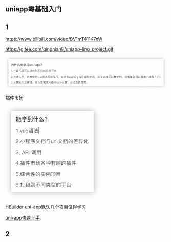 uniapp零基础入门
-----

## 1

https://www.bilibili.com/video/BV1mT411K7nW

https://gitee.com/qingnian8/uniapp-ling_project.git



![](images/image-20240412121421749.png)



插件市场

![](images/image-20240412121518864.png)



HBuilder uni-app默认几个项目值得学习





[uni-app快速上手](https://uniapp.dcloud.net.cn/quickstart)



## 2 

